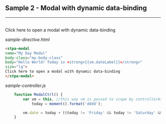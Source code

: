 ## Sample 2 - Modal with dynamic data-binding
---------------------------------------------

<stpa-modal
name="My Day Modal"
body-class="my-body-class"
body="Hello World! Today is <strong>{{vm.date}}</strong>"
size="lg">                     
Click here to open a modal with dynamic data-binding
</stpa-modal>

*sample-directive.html*
```html
<stpa-modal
name="My Day Modal"
body-class="my-body-class"
body="Hello World! Today is <strong>{{vm.dateLabel}}</strong>"
size="lg">                     
Click here to open a modal with dynamic data-binding
</stpa-modal>
```

*sample-controller.js*
```js
    function ModalCtrl() {
        var vm = this, //this way vm is passed to scope by controllerAs syntax with no using of $scope
            today = moment().format('dddd');

        vm.date = today + ((today != 'Friday' && today != 'Saturday' && today != 'Sunday') ? ' =/' : ' =D');
    }
```